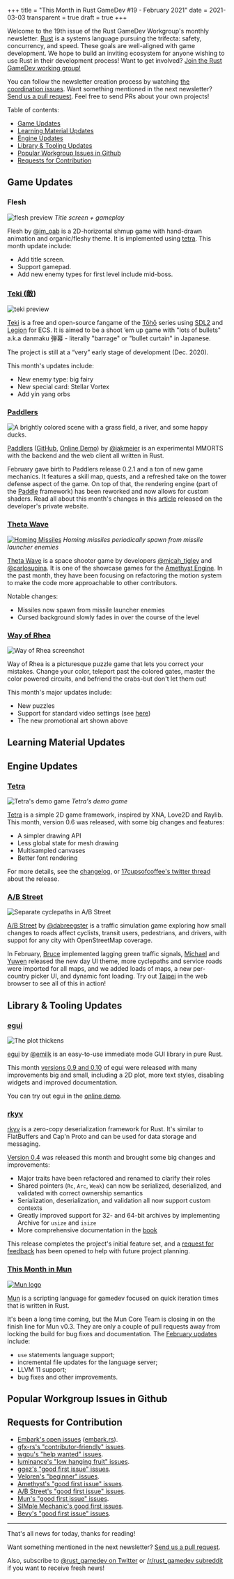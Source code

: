 +++
title = "This Month in Rust GameDev #19 - February 2021"
date = 2021-03-03
transparent = true
draft = true
+++

Welcome to the 19th issue of the Rust GameDev Workgroup's
monthly newsletter.
[Rust] is a systems language pursuing the trifecta:
safety, concurrency, and speed.
These goals are well-aligned with game development.
We hope to build an inviting ecosystem for anyone wishing
to use Rust in their development process!
Want to get involved? [Join the Rust GameDev working group!][join]

You can follow the newsletter creation process
by watching [the coordination issues][coordination].
Want something mentioned in the next newsletter?
[Send us a pull request][pr].
Feel free to send PRs about your own projects!

[Rust]: https://rust-lang.org
[join]: https://github.com/rust-gamedev/wg#join-the-fun
[pr]: https://github.com/rust-gamedev/rust-gamedev.github.io
[coordination]: https://github.com/rust-gamedev/rust-gamedev.github.io/issues?q=label%3Acoordination
[Rust]: https://rust-lang.org
[join]: https://github.com/rust-gamedev/wg#join-the-fun

Table of contents:

- [Game Updates](#game-updates)
- [Learning Material Updates](#learning-material-updates)
- [Engine Updates](#engine-updates)
- [Library & Tooling Updates](#library-tooling-updates)
- [Popular Workgroup Issues in Github](#popular-workgroup-issues-in-github)
- [Requests for Contribution](#requests-for-contribution)

<!--
Ideal section structure is:

```
### [Title]

![image/GIF description](image link)
_image caption_

A paragraph or two with a summary and [useful links].

_Discussions:
[/r/rust](https://reddit.com/r/rust/todo),
[twitter](https://twitter.com/todo/status/123456)_

[Title]: https://first.link
[useful links]: https://other.link
```

If needed, a section can be split into subsections with a "------" delimiter.
-->

## Game Updates

### Flesh

![flesh preview](flesh.gif)
_Title screen + gameplay_

Flesh by [@im_oab] is a 2D-horizontal shmup game with hand-drawn animation and
organic/fleshy theme. It is implemented using [tetra]. This month update include:

- Add title screen.
- Support gamepad.
- Add new enemy types for first level include mid-boss.

[@im_oab]: https://twitter.com/im_oab
[tetra]: https://github.com/17cupsofcoffee/tetra

### [Teki (敵)][teki]

![teki preview](teki.gif)

[Teki][teki] is a free and open-source fangame of the [Tōhō] series
using [SDL2] and [Legion] for ECS. It is aimed to be a shoot ’em up game with
"lots of bullets" a.k.a danmaku 弾幕 - literally "barrage" or "bullet curtain" in
Japanese.

The project is still at a “very” early stage of development (Dec. 2020).

This month's updates include:

- New enemy type: big fairy
- New special card: Stellar Vortex
- Add yin yang orbs

[teki]: https://github.com/o2sh/teki
[Tōhō]: https://en.wikipedia.org/wiki/Touhou_Project
[SDL2]: https://github.com/Rust-SDL2/rust-sdl2
[Legion]: https://crates.io/crates/legion

### [Paddlers]

![A brightly colored scene with a grass field, a river, and some happy ducks.](paddlers_0.2.1.jpg)

[Paddlers] ([GitHub][paddlers-gh], [Online Demo][paddlers-demo]) by [@jakmeier]
is an experimental MMORTS with the backend and the web client all written in
Rust.

February gave birth to Paddlers release 0.2.1 and a ton of new game mechanics.
It features a skill map, quests, and a refreshed take on the tower defense
aspect of the game. On top of that, the rendering engine (part of the
[Paddle][paddle] framework) has been reworked and now allows for custom
shaders. Read all about this month's changes in this
[article][paddlers-article] released on the developer's private website.

[Paddlers]: https://paddlers.ch
[paddlers-gh]: https://github.com/jakmeier/paddlers-browser-game
[paddlers-demo]: https://demo.paddlers.ch
[@jakmeier]: https://github.com/jakmeier
[paddle]: https://github.com/jakmeier/paddle
[paddlers-article]: https://www.jakobmeier.ch/blogging/Paddlers_6.html

### [Theta Wave]

[![Homing Missiles](theta_wave.gif)][Theta Wave]
_Homing missiles periodically spawn from missile launcher enemies_

[Theta Wave] is a space shooter game by developers [@micah_tigley] and
[@carlosupina]. It is one of the showcase games for the [Amethyst Engine].
In the past month, they have been focusing on refactoring the motion system
to make the code more approachable to other contributors.

Notable changes:

- Missiles now spawn from missile launcher enemies
- Cursed background slowly fades in over the course of the level

[Theta Wave]: https://github.com/amethyst/theta-wave
[@micah_tigley]: https://twitter.com/micah_tigley
[@carlosupina]: https://twitter.com/carlosupina
[Amethyst Engine]: https://amethyst.rs/

### [Way of Rhea][wor-site]

![Way of Rhea screenshot](wor-capsule.png)

Way of Rhea is a picturesque puzzle game that lets you correct your mistakes.
Change your color, teleport past the colored gates, master the color powered
circuits, and befriend the crabs-but don't let them out!

This month's major updates include:

- New puzzles
- Support for standard video settings (see [here](wor-fs-exclusive-blog))
- The new promotional art shown above

[wor-site]: https://store.steampowered.com/app/1110620/Way_of_Rhea/
[wor-fs-exclusive-blog]: https://www.anthropicstudios.com/2021/02/20/fullscreen-exclusive-is-a-lie/

## Learning Material Updates

## Engine Updates

### [Tetra]

![Tetra's demo game](./tetra.png)
_Tetra's demo game_

[Tetra] is a simple 2D game framework, inspired by XNA, Love2D and Raylib.
This month, version 0.6 was released, with some big changes and features:

- A simpler drawing API
- Less global state for mesh drawing
- Multisampled canvases
- Better font rendering

For more details, see the [changelog][tetra-changelog], or
[17cupsofcoffee's twitter thread][tetra-twitter] about the release.

[tetra]: https://github.com/17cupsofcoffee/tetra
[tetra-changelog]: https://github.com/17cupsofcoffee/tetra/blob/main/CHANGELOG.md
[tetra-twitter]: https://twitter.com/17cupsofcoffee/status/1357750836370284544

### [A/B Street]

![Separate cyclepaths in A/B Street](./abstreet.png)

[A/B Street] by [@dabreegster] is a traffic simulation game exploring how small
changes to roads affect cyclists, transit users, pedestrians, and drivers, with
suppot for any city with OpenStreetMap coverage.

In February, [Bruce] implemented lagging green traffic signals, [Michael] and
[Yuwen] released the new day UI theme, more cyclepaths and service roads were
imported for all maps, and we added loads of maps, a new per-country picker UI,
and dynamic font loading. Try out [Taipei] in the web browser to see all of
this in action!

[A/B Street]: https://github.com/a-b-street/abstreet
[@dabreegster]: https://twitter.com/CarlinoDustin
[Bruce]: https://github.com/BruceBrown
[Michael]: https://github.com/michaelkirk
[Yuwen]: https://www.yuwen-li.com/
[Taipei]: http://abstreet.s3-website.us-east-2.amazonaws.com/dev/game/?--dev&tw/taipei/maps/center.bin

## Library & Tooling Updates

### [egui]

![The plot thickens](egui-plot.gif)

[egui] by [@emilk] is an easy-to-use immediate mode GUI library in pure Rust.

This month [versions 0.9 and 0.10] of egui were released with many
improvements big and small, including a 2D plot, more text styles,
disabling widgets and improved documentation.

You can try out egui in the [online demo].

[egui]: https://github.com/emilk/egui
[online demo]: https://emilk.github.io/egui
[versions 0.9 and 0.10]: https://github.com/emilk/egui/blob/master/CHANGELOG.md
[@emilk]: https://twitter.com/ernerfeldt

### [rkyv]

[rkyv] is a zero-copy deserialization framework for Rust. It's similar to
FlatBuffers and Cap'n Proto and can be used for data storage and messaging.

[Version 0.4][rkyv-v0.4] was released this month and brought some big changes
and improvements:

- Major traits have been refactored and renamed to clarify their roles
- Shared pointers (`Rc`, `Arc`, `Weak`) can now be serialized, deserialized,
  and validated with correct ownership semantics
- Serialization, deserialization, and validation all now support custom contexts
- Greatly improved support for 32- and 64-bit archives by implementing Archive
  for `usize` and `isize`
- More comprehensive documentation in the [book][rkyv-book]

This release completes the project's initial feature set, and a
[request for feedback][rkyv-request-for-feedback] has been opened to help with
future project planning.

[rkyv]: https://github.com/djkoloski/rkyv
[rkyv-v0.4]: https://github.com/djkoloski/rkyv/releases/tag/v0.4.0
[rkyv-book]: https://djkoloski.github.io/rkyv
[rkyv-request-for-feedback]: https://github.com/djkoloski/rkyv/issues/67

### [This Month in Mun][mun-february]

[![Mun logo](mun-logo.png)][Mun]

[Mun] is a scripting language for gamedev focused on quick iteration times
that is written in Rust.

It's been a long time coming, but the Mun Core Team is closing in on the finish
line for Mun v0.3. They are only a couple of pull requests away from locking
the build for bug fixes and documentation. The [February updates][mun-february]
include:

- `use` statements language support;
- incremental file updates for the language server;
- LLVM 11 support;
- bug fixes and other improvements.

[Mun]: https://mun-lang.org
[mun-february]: https://mun-lang.org/blog/2021/03/04/this-month-february

## Popular Workgroup Issues in Github

<!-- Up to 10 links to interesting issues -->

## Requests for Contribution

<!-- Links to "good first issue"-labels or direct links to specific tasks -->

- [Embark's open issues][embark-open-issues] ([embark.rs]).
- [gfx-rs's "contributor-friendly" issues][gfx-issues].
- [wgpu's "help wanted" issues][wgpu-help-wanted].
- [luminance's "low hanging fruit" issues][luminance-fruits].
- [ggez's "good first issue" issues][ggez-issues].
- [Veloren's "beginner" issues][veloren-beginner].
- [Amethyst's "good first issue" issues][amethyst-issues].
- [A/B Street's "good first issue" issues][abstreet-issues].
- [Mun's "good first issue" issues][mun-issues].
- [SIMple Mechanic's good first issues][simm-issues].
- [Bevy's "good first issue" issues][bevy-issues].

[embark.rs]: https://embark.rs
[embark-open-issues]: https://github.com/search?q=user:EmbarkStudios+state:open
[gfx-issues]: https://github.com/gfx-rs/gfx/issues?q=is%3Aissue+is%3Aopen+label%3Acontributor-friendly
[wgpu-help-wanted]: https://github.com/gfx-rs/wgpu-rs/issues?q=is%3Aissue+is%3Aopen+label%3A%22help+wanted%22
[luminance-fruits]: https://github.com/phaazon/luminance-rs/issues?q=is%3Aissue+is%3Aopen+label%3A%22low+hanging+fruit%22
[ggez-issues]: https://github.com/ggez/ggez/labels/%2AGOOD%20FIRST%20ISSUE%2A
[veloren-beginner]: https://gitlab.com/veloren/veloren/issues?label_name=beginner
[amethyst-issues]: https://github.com/amethyst/amethyst/issues?q=is%3Aissue+is%3Aopen+label%3A%22good+first+issue%22
[abstreet-issues]: https://github.com/a-b-street/abstreet/issues?q=is%3Aissue+is%3Aopen+label%3A%22good+first+issue%22
[mun-issues]: https://github.com/mun-lang/mun/labels/good%20first%20issue
[simm-issues]: https://github.com/mkhan45/SIMple-Mechanics/labels/good%20first%20issue
[bevy-issues]: https://github.com/bevyengine/bevy/labels/good%20first%20issue

------

That's all news for today, thanks for reading!

Want something mentioned in the next newsletter?
[Send us a pull request][pr].

Also, subscribe to [@rust_gamedev on Twitter][@rust_gamedev]
or [/r/rust_gamedev subreddit][/r/rust_gamedev] if you want to receive fresh news!

<!--
TODO: Add real links and un-comment once this post is published
**Discussions of this post**:
[/r/rust](TODO),
[twitter](TODO).
-->

[/r/rust_gamedev]: https://reddit.com/r/rust_gamedev
[@rust_gamedev]: https://twitter.com/rust_gamedev
[pr]: https://github.com/rust-gamedev/rust-gamedev.github.io
